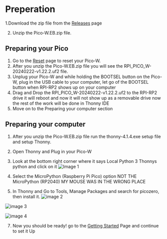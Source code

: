 # Preperation
1.Download the zip file from the [Releases](https://github.com/Master629/Raspberry-Pi-Pico-W-Web-Server/releases/download/v1.1-beta/Pico-W.EB.zip) page

2. Unzip the Pico-W.EB.zip file.


## Preparing your Pico

1. Go to the [Reset](https://github.com/Master629/Raspberry-Pi-Pico-W-Web-Server/blob/main/RESET.md) page to reset your Pico-W.
2. After you unzip the Pico-W.EB.zip file you will see the RPI_PICO_W-20240222-v1.22.2.uf2 file.
3. Unplug your Pico-W and while holding the BOOTSEL button on the Pico-W, plug in the USB cable to your computer, let go of the BOOTSEL button when RPI-RP2 shows up on your computer
4. Drag and Drop the RPI_PICO_W-20240222-v1.22.2.uf2 to the RPI-RP2 drive it will reboot and now it will not show up as a removable drive now the rest of the work will be done in Thonny IDE
5. Move on to the Preparing your computer section


## Preparing your computer

1. After you unzip the Pico-W.EB.zip file run the thonny-4.1.4.exe setup file and setup Thonny.
2. Open Thonny and Plug in your Pico-W
3. Look at the bottom right corner where it says Local Python 3 Thonnys python and click on it
![Image 1](https://github.com/Master629/Raspberry-Pi-Pico-W-Web-Server/assets/125476463/b64fc5db-ef9a-46b2-aceb-9adbac3c8999)



4. Select the MicroPython (Raspberry Pi Pico) option NOT THE MicroPython (RP2040) MY MOUSE WAS IN THE WRONG PLACE
5. In Thonny and Go to Tools, Manage Packages and search for picozero, then install it.
![image 2](https://github.com/Master629/Raspberry-Pi-Pico-W-Web-Server/assets/125476463/af71cc72-e978-405e-a17d-4d96828e8d9d)



![image 3](https://github.com/Master629/Raspberry-Pi-Pico-W-Web-Server/assets/125476463/fae69ea5-c4a2-45a9-824c-b64629b7992c)




![image 4](https://github.com/Master629/Raspberry-Pi-Pico-W-Web-Server/assets/125476463/b39f50e2-26ce-4b88-8cdc-af1589d1fb8e)


7. Now you should be ready! go to the [Getting Started](https://github.com/Master629/Raspberry-Pi-Pico-W-Web-Server/blob/main/README.md) Page and continue to set it Up
